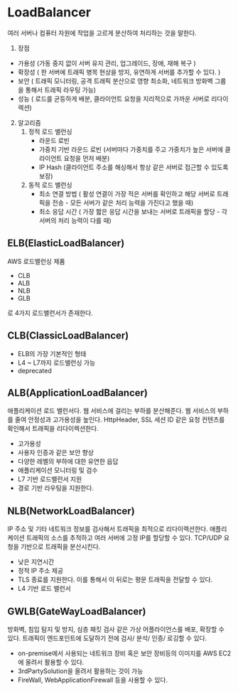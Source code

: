 # LoadBalancer
여러 서버나 컴퓨터 자원에 작업을 고르게 분산하여 처리하는 것을 말한다.

1. 장점
- 가용성 (가동 중지 없이 서버 유지 관리, 업그레이드, 장애, 재해 복구 )
- 확장성 ( 한 서버에 트래픽 병목 현상을 방지, 유연하게 서버를 추가할 수 있다. )
- 보안   ( 트래픽 모니터링, 공격 트래픽 분산으로 영향 최소화, 네트워크 방화벽 그룹을 통해서 트래픽 라우팅 가능)
- 성능   ( 로드를 균등하게 배분, 클라이언트 요청을 지리적으로 가까운 서버로 리다이렉션)


2. 알고리즘
   1. 정적 로드 밸런싱
      - 라운드 로빈
      - 가중치 기반 라운드 로빈 (서버마다 가중치를 주고 가중치가 높은 서버에 클라이언트 요청을 먼저 배분)
      - IP Hash (클라이언트 주소를 해싱해서 항상 같은 서버로 접근할 수 있도록 보장)
   2. 동적 로드 밸런싱
      - 최소 연결 방법 ( 활성 연결이 가장 적은 서버를 확인하고 해당 서버로 트래픽을 전송 - 모든 서버가 같은 처리 능력을 가진다고 했을 때)
      - 최소 응답 시간 ( 가장 짧은 응답 시간을 보내는 서버로 트래픽을 할당 - 각 서버의 처리 능력이 다를 때)

## ELB(ElasticLoadBalancer)
AWS 로드밸런싱 제품

- CLB
- ALB
- NLB
- GLB

로 4가지 로드밸런서가 존재한다.


## CLB(ClassicLoadBalancer)
- ELB의 가장 기본적인 형태
- L4 ~ L7까지 로드밸런싱 가능
- deprecated

## ALB(ApplicationLoadBalancer)
애플리케이션 로드 밸런서다. 웹 서비스에 걸리는 부하를 분산해준다. 웹 서비스의 부하를 줄여 안정성과 고가용성을 높인다.
HttpHeader, SSL 세션 ID 같은 요청 컨텐츠를 확인해서 트래픽을 리다이렉션한다.


- 고가용성
- 사용자 인증과 같은 보안 향상
- 다양한 레벨의 부하에 대한 유연한 읍답
- 애플리케이션 모니터링 및 검수
- L7 기반 로드밸런서 지원
- 경로 기반 라우팅을 지원한다.

## NLB(NetworkLoadBalancer)
IP 주소 및 기타 네트워크 정보를 검사해서 트래픽을 최적으로 리다이렉션한다. 애플리케이션 트래픽의 소스를 추적하고 여러 서버에 고정 IP를 할당할 수 있다.
TCP/UDP 요청을 기반으로 트래픽을 분산시킨다.

- 낮은 지연시간
- 정적 IP 주소 제공
- TLS 종료를 지원한다. 이를 통해서 이 뒤로는 평문 트래픽을 전달할 수 있다.
- L4 기반 로드 밸런서

## GWLB(GateWayLoadBalancer)
방화벽, 침입 탐지 및 방지, 심층 패킷 검사 같은 가상 어플라이언스를 배포, 확장할 수 있다.
트래픽이 엔드포인트에 도달하기 전에  검사/ 분석/ 인증/ 로깅할 수 있다.

- on-premise에서 사용되는 네트워크 장비 혹은 보안 장비등의 이미지를 AWS EC2에 올려서 활용할 수 있다.
- 3rdPartySolution을 올려서 활용하는 것이 가능
- FireWall, WebApplicationFirewall 등을 사용할 수 있다.
